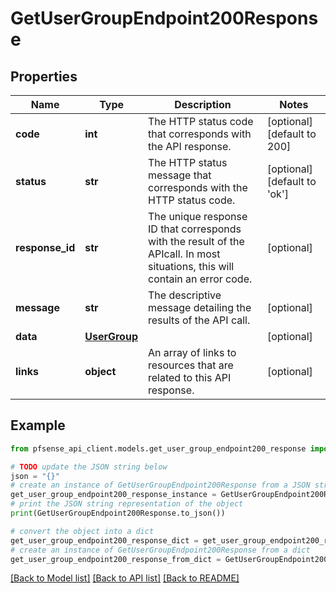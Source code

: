 # GetUserGroupEndpoint200Response


## Properties

Name | Type | Description | Notes
------------ | ------------- | ------------- | -------------
**code** | **int** | The HTTP status code that corresponds with the API response. | [optional] [default to 200]
**status** | **str** | The HTTP status message that corresponds with the HTTP status code. | [optional] [default to 'ok']
**response_id** | **str** | The unique response ID that corresponds with the result of the APIcall. In most situations, this will contain an error code. | [optional] 
**message** | **str** | The descriptive message detailing the results of the API call. | [optional] 
**data** | [**UserGroup**](UserGroup.md) |  | [optional] 
**links** | **object** | An array of links to resources that are related to this API response. | [optional] 

## Example

```python
from pfsense_api_client.models.get_user_group_endpoint200_response import GetUserGroupEndpoint200Response

# TODO update the JSON string below
json = "{}"
# create an instance of GetUserGroupEndpoint200Response from a JSON string
get_user_group_endpoint200_response_instance = GetUserGroupEndpoint200Response.from_json(json)
# print the JSON string representation of the object
print(GetUserGroupEndpoint200Response.to_json())

# convert the object into a dict
get_user_group_endpoint200_response_dict = get_user_group_endpoint200_response_instance.to_dict()
# create an instance of GetUserGroupEndpoint200Response from a dict
get_user_group_endpoint200_response_from_dict = GetUserGroupEndpoint200Response.from_dict(get_user_group_endpoint200_response_dict)
```
[[Back to Model list]](../README.md#documentation-for-models) [[Back to API list]](../README.md#documentation-for-api-endpoints) [[Back to README]](../README.md)


